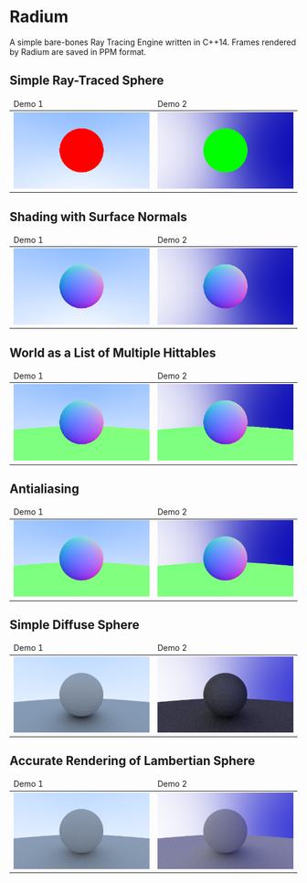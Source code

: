 # Radium

A simple bare-bones Ray Tracing Engine written in C++14. Frames rendered by Radium are saved in PPM format.

## Simple Ray-Traced Sphere

<table>
    <thead>
        <td>
            Demo 1
        </td>
        <td>
            Demo 2
        </td>
    </thead>
    <tbody>
        <td><img src="assets/image_1.png"></td>
        <td><img src="assets/image_2.png"></td>
    </tbody>
</table>

## Shading with Surface Normals

<table>
    <thead>
        <td>
            Demo 1
        </td>
        <td>
            Demo 2
        </td>
    </thead>
    <tbody>
        <td><img src="assets/image_3.png"></td>
        <td><img src="assets/image_4.png"></td>
    </tbody>
</table>

## World as a List of Multiple Hittables

<table>
    <thead>
        <td>
            Demo 1
        </td>
        <td>
            Demo 2
        </td>
    </thead>
    <tbody>
        <td><img src="assets/image_5.png"></td>
        <td><img src="assets/image_6.png"></td>
    </tbody>
</table>

## Antialiasing

<table>
    <thead>
        <td>
            Demo 1
        </td>
        <td>
            Demo 2
        </td>
    </thead>
    <tbody>
        <td><img src="assets/image_7.png"></td>
        <td><img src="assets/image_8.png"></td>
    </tbody>
</table>

## Simple Diffuse Sphere

<table>
    <thead>
        <td>
            Demo 1
        </td>
        <td>
            Demo 2
        </td>
    </thead>
    <tbody>
        <td><img src="assets/image_11.png"></td>
        <td><img src="assets/image_12.png"></td>
    </tbody>
</table>

## Accurate Rendering of Lambertian Sphere

<table>
    <thead>
        <td>
            Demo 1
        </td>
        <td>
            Demo 2
        </td>
    </thead>
    <tbody>
        <td><img src="assets/image_13.png"></td>
        <td><img src="assets/image_14.png"></td>
    </tbody>
</table>
